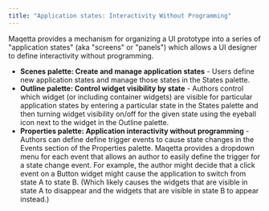 ```yaml
---
title: "Application states: Interactivity Without Programming"
---
```


Maqetta provides a mechanism for organizing a UI prototype into a series of  "application states" (aka "screens" or "panels") which allows a UI designer to define interactivity without programming.

* **Scenes palette: Create and manage application states** - Users define new application states and manage those states in the States palette.
* **Outline palette: Control widget visibility by state** - Authors control which widget (or including container widgets) are visible for particular application states by entering a particular state in the States palette and then turning widget visibility on/off for the given state using the eyeball icon next to the widget in the Outline palette.
* **Properties palette: Application interactivity without programming** - Authors can define define trigger events to cause state changes in the Events section of the Properties palette. Maqetta provides a dropdown menu for each event that allows an author to easily define the trigger for a state change event. For example, the author might decide that a click event on a Button widget might cause the application to switch from state A to state B. (Which likely causes the widgets that are visible in state A to disappear and the widgets that are visible in state B to appear instead.)
